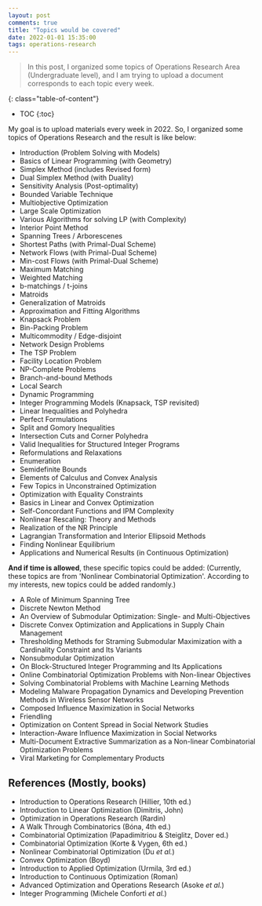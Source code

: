 ```yaml
---
layout: post
comments: true
title: "Topics would be covered"
date: 2022-01-01 15:35:00
tags: operations-research
---
```


> In this post, I organized some topics of Operations Research Area (Undergraduate level), and I am trying to upload a document corresponds to each topic every week.  


<!--more-->

{: class="table-of-content"}
* TOC
{:toc}

My goal is to upload materials every week in 2022. So, I organized some topics of Operations Research and the result is like below:
* Introduction (Problem Solving with Models)
* Basics of Linear Programming (with Geometry)
* Simplex Method (includes Revised form)
* Dual Simplex Method (with Duality)
* Sensitivity Analysis (Post-optimality)
* Bounded Variable Technique
* Multiobjective Optimization
* Large Scale Optimization
* Various Algorithms for solving LP (with Complexity)
* Interior Point Method
* Spanning Trees / Arborescenes
* Shortest Paths (with Primal-Dual Scheme)
* Network Flows (with Primal-Dual Scheme)
* Min-cost Flows (with Primal-Dual Scheme)
* Maximum Matching
* Weighted Matching
* b-matchings / t-joins
* Matroids
* Generalization of Matroids
* Approximation and Fitting Algorithms
* Knapsack Problem
* Bin-Packing Problem
* Multicommodity / Edge-disjoint
* Network Design Problems
* The TSP Problem
* Facility Location Problem
* NP-Complete Problems
* Branch-and-bound Methods
* Local Search
* Dynamic Programming
* Integer Programming Models (Knapsack, TSP revisited)
* Linear Inequalities and Polyhedra
* Perfect Formulations
* Split and Gomory Inequalities
* Intersection Cuts and Corner Polyhedra
* Valid Inequalities for Structured Integer Programs
* Reformulations and Relaxations
* Enumeration
* Semidefinite Bounds
* Elements of Calculus and Convex Analysis
* Few Topics in Unconstrained Optimization
* Optimization with Equality Constraints
* Basics in Linear and Convex Optimization
* Self-Concordant Functions and IPM Complexity
* Nonlinear Rescaling: Theory and Methods
* Realization of the NR Principle
* Lagrangian Transformation and Interior Ellipsoid Methods
* Finding Nonlinear Equilibrium
* Applications and Numerical Results (in Continuous Optimization)

<b>And if time is allowed</b>, these specific topics could be added: (Currently, these topics are from 'Nonlinear Combinatorial Optimization'. According to my interests, new topics could be added randomly.)
* A Role of Minimum Spanning Tree
* Discrete Newton Method
* An Overview of Submodular Optimization: Single- and Multi-Objectives
* Discrete Convex Optimization and Applications in Supply Chain Management
* Thresholding Methods for Straming Submodular Maximization with a Cardinality Constraint and Its Variants
* Nonsubmodular Optimization
* On Block-Structured Integer Programming and Its Applications
* Online Combinatorial Optimization Problems with Non-linear Objectives
* Solving Combinatorial Problems with Machine Learning Methods
* Modeling Malware Propagation Dynamics and Developing Prevention Methods in Wireless Sensor Networks
* Composed Influence Maximization in Social Networks
* Friendling
* Optimization on Content Spread in Social Network Studies
* Interaction-Aware Influence Maximization in Social Networks
* Multi-Document Extractive Summarization as a Non-linear Combinatorial Optimization Problems
* Viral Marketing for Complementary Products

## References (Mostly, books)

* Introduction to Operations Research (Hillier, 10th ed.)
* Introduction to Linear Optimization (Dimitris, John)
* Optimization in Operations Research (Rardin)
* A Walk Through Combinatorics (Bóna, 4th ed.)
* Combinatorial Optimization (Papadimitriou & Steiglitz, Dover ed.)
* Combinatorial Optimization (Korte & Vygen, 6th ed.)
* Nonlinear Combinatorial Optimization (Du _et al._) 
* Convex Optimization (Boyd)
* Introduction to Applied Optimization (Urmila, 3rd ed.)
* Introduction to Continuous Optimization (Roman)
* Advanced Optimization and Operations Research (Asoke _et al._)
* Integer Programming (Michele Conforti _et al._)
